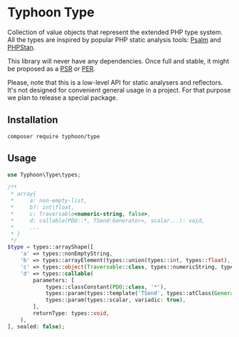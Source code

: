 # Typhoon Type

Collection of value objects that represent the extended PHP type system.
All the types are inspired by popular PHP static analysis tools: [Psalm](https://psalm.dev/) and [PHPStan](https://phpstan.org/).

This library will never have any dependencies. Once full and stable, it might be proposed as a [PSR](https://www.php-fig.org/psr/) or [PER](https://www.php-fig.org/per/).

Please, note that this is a low-level API for static analysers and reflectors. It's not designed for convenient general usage in a project.
For that purpose we plan to release a special package. 

## Installation

```
composer require typhoon/type
```

## Usage

```php
use Typhoon\Type\types;

/**
 * array{
 *     a: non-empty-list,
 *     b?: int|float,
 *     c: Traversable<numeric-string, false>,
 *     d: callable(PDO::*, TSend:Generator=, scalar...): void,
 *     ...
 * }
 */
$type = types::arrayShape([
    'a' => types::nonEmptyString,
    'b' => types::arrayElement(types::union(types::int, types::float), optional: true),
    'c' => types::object(Traversable::class, types::numericString, types::false),
    'd' => types::callable(
        parameters: [
            types::classConstant(PDO::class, '*'),
            types::param(types::template('TSend', types::atClass(Generator::class)), hasDefault: true),
            types::param(types::scalar, variadic: true),
        ],
        returnType: types::void,
    ),
], sealed: false);
```

